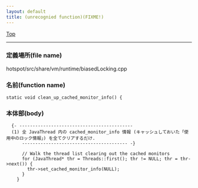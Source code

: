 ```yaml
---
layout: default
title: (unrecognied function)(FIXME!)
---
```

[Top](../index.html)

--- 
### 定義場所(file name)
hotspot/src/share/vm/runtime/biasedLocking.cpp

### 名前(function name)
```
static void clean_up_cached_monitor_info() {
```

### 本体部(body)
```
  {- -------------------------------------------
  (1) 全 JavaThread 内の cached_monitor_info 情報 (キャッシュしておいた「使用中のロック情報」) を全てクリアするだけ.
      ---------------------------------------- -}

	  // Walk the thread list clearing out the cached monitors
	  for (JavaThread* thr = Threads::first(); thr != NULL; thr = thr->next()) {
	    thr->set_cached_monitor_info(NULL);
	  }
	}
	
```


